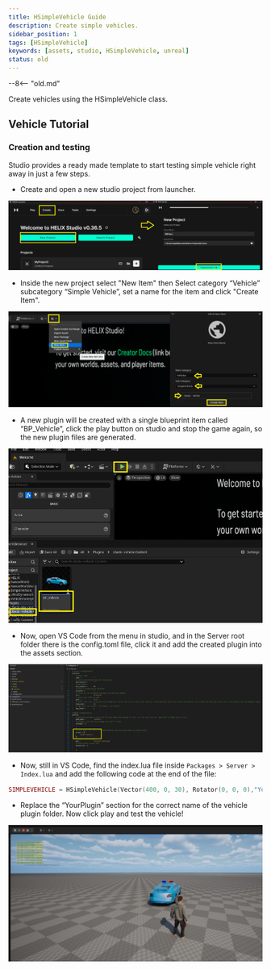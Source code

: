 ```yaml
---
title: HSimpleVehicle Guide
description: Create simple vehicles.
sidebar_position: 1
tags: [HSimpleVehicle]
keywords: [assets, studio, HSimpleVehicle, unreal]
status: old
---
```


--8<-- "old.md"

Create vehicles using the HSimpleVehicle class.

## Vehicle Tutorial
### Creation and testing

Studio provides a ready made template to start testing simple vehicle right away in just a few steps.

* Create and open a new studio project from launcher.

![](../../../../img/docs/assets-modding/creating-assets/studio/HSimpleVehicle/01_create_sutdio_project.png)


* Inside the new project select "New Item" then Select category “Vehicle” subcategory “Simple Vehicle”, set a name for the item and click "Create Item".

![](../../../../img/docs/assets-modding/creating-assets/studio/HSimpleVehicle/02_new_item.png)

* A new plugin will be created with a single blueprint item called “BP_Vehicle”, click the play button on studio and stop the game again, so the new plugin files are generated.


![](../../../../img/docs/assets-modding/creating-assets/studio/HSimpleVehicle/03_play_test.png)

* Now, open VS Code from the menu in studio, and in the Server root folder there is the config.toml file, click it and add the created plugin into the assets section.


![](../../../../img/docs/assets-modding/creating-assets/studio/HSimpleVehicle/04_configToml.png)


* Now, still in VS Code, find the index.lua file inside `Packages > Server > Index.lua` and add the following code at the end of the file:

```Lua title='Packages/Server/Index.lua'
SIMPLEVEHICLE = HSimpleVehicle(Vector(400, 0, 30), Rotator(0, 0, 0),"YourPlugin::BP_Vehicle", CollisionType.Normal,true)
```

* Replace the “YourPlugin” section for the correct name of the vehicle plugin folder. Now click play and test the vehicle!


![](../../../../img/docs/assets-modding/creating-assets/studio/HSimpleVehicle/05_playAndTest.png)